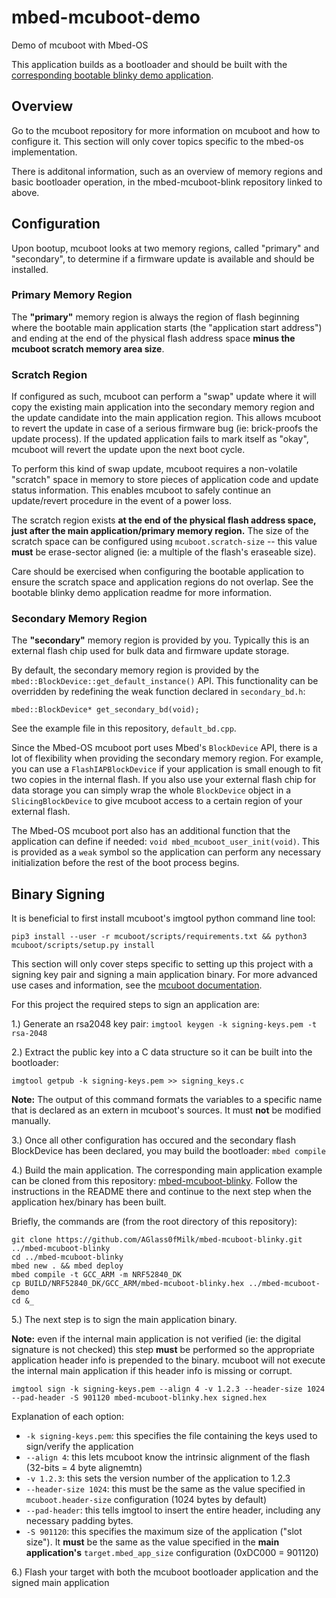 # mbed-mcuboot-demo
Demo of mcuboot with Mbed-OS

This application builds as a bootloader and should be built with the [corresponding bootable blinky demo application](https://github.com/AGlass0fMilk/mbed-mcuboot-blinky).

## Overview

Go to the mcuboot repository for more information on mcuboot and how to configure it. This section will only cover topics specific to the mbed-os implementation.

There is additonal information, such as an overview of memory regions and basic bootloader operation, in the mbed-mcuboot-blink repository linked to above.

## Configuration

Upon bootup, mcuboot looks at two memory regions, called "primary" and "secondary", to determine if a firmware update is available and should be installed.

### Primary Memory Region

The **"primary"** memory region is always the region of flash beginning where the bootable main application starts (the "application start address") and ending at the end of the physical flash address space **minus the mcuboot scratch memory area size**.

### Scratch Region

If configured as such, mcuboot can perform a "swap" update where it will copy the existing main application into the secondary memory region and the update candidate into the main application region. This allows mcuboot to revert the update in case of a serious firmware bug (ie: brick-proofs the update process). If the updated application fails to mark itself as "okay", mcuboot will revert the update upon the next boot cycle. 

To perform this kind of swap update, mcuboot requires a non-volatile "scratch" space in memory to store pieces of application code and update status information. This enables mcuboot to safely continue an update/revert procedure in the event of a power loss.

The scratch region exists **at the end of the physical flash address space, just after the main application/primary memory region.** The size of the scratch space can be configured using `mcuboot.scratch-size` -- this value **must** be erase-sector aligned (ie: a multiple of the flash's eraseable size).

Care should be exercised when configuring the bootable application to ensure the scratch space and application regions do not overlap. See the bootable blinky demo application readme for more information.

### Secondary Memory Region

The **"secondary"** memory region is provided by you. Typically this is an external flash chip used for bulk data and firmware update storage.

By default, the secondary memory region is provided by the `mbed::BlockDevice::get_default_instance()` API. This functionality can be overridden by redefining the weak function declared in `secondary_bd.h`:

```
mbed::BlockDevice* get_secondary_bd(void);
```

See the example file in this repository, `default_bd.cpp`.

Since the Mbed-OS mcuboot port uses Mbed's `BlockDevice` API, there is a lot of flexibility when providing the secondary memory region. For example, you can use a `FlashIAPBlockDevice` if your application is small enough to fit two copies in the internal flash. If you also use your external flash chip for data storage you can simply wrap the whole `BlockDevice` object in a `SlicingBlockDevice` to give mcuboot access to a certain region of your external flash.

The Mbed-OS mcuboot port also has an additional function that the application can define if needed: `void mbed_mcuboot_user_init(void)`. This is provided as a `weak` symbol so the application can perform any necessary initialization before the rest of the boot process begins.

## Binary Signing

It is beneficial to first install mcuboot's imgtool python command line tool:

`pip3 install --user -r mcuboot/scripts/requirements.txt && python3 mcuboot/scripts/setup.py install`

This section will only cover steps specific to setting up this project with a signing key pair and signing a main application binary. For more advanced use cases and information, see the [mcuboot documentation](https://github.com/AGlass0fMilk/mcuboot/blob/mbed-port/docs/imgtool.md).

For this project the required steps to sign an application are:

1.) Generate an rsa2048 key pair: `imgtool keygen -k signing-keys.pem -t rsa-2048`

2.) Extract the public key into a C data structure so it can be built into the bootloader: 

`imgtool getpub -k signing-keys.pem >> signing_keys.c`

**Note:** The output of this command formats the variables to a specific name that is declared as an extern in mcuboot's sources. It must **not** be modified manually.

3.) Once all other configuration has occured and the secondary flash BlockDevice has been declared, you may build the bootloader: `mbed compile`

4.) Build the main application. The corresponding main application example can be cloned from this repository: [mbed-mcuboot-blinky](https://github.com/AGlass0fMilk/mbed-mcuboot-blinky). Follow the instructions in the README there and continue to the next step when the application hex/binary has been built.

Briefly, the commands are (from the root directory of this repository):

```
git clone https://github.com/AGlass0fMilk/mbed-mcuboot-blinky.git ../mbed-mcuboot-blinky
cd ../mbed-mcuboot-blinky
mbed new . && mbed deploy
mbed compile -t GCC_ARM -m NRF52840_DK
cp BUILD/NRF52840_DK/GCC_ARM/mbed-mcuboot-blinky.hex ../mbed-mcuboot-demo
cd &_
```

5.) The next step is to sign the main application binary. 

**Note:** even if the internal main application is not verified (ie: the digital signature is not checked) this step **must** be performed so the appropriate application header info is prepended to the binary. mcuboot will not execute the internal main application if this header info is missing or corrupt.

```
imgtool sign -k signing-keys.pem --align 4 -v 1.2.3 --header-size 1024 --pad-header -S 901120 mbed-mcuboot-blinky.hex signed.hex
```

Explanation of each option:

- `-k signing-keys.pem`: this specifies the file containing the keys used to sign/verify the application
- `--align 4`: this lets mcuboot know the intrinsic alignment of the flash (32-bits = 4 byte alignemtn)
- `-v 1.2.3`: this sets the version number of the application to 1.2.3
- `--header-size 1024`: this must be the same as the value specified in `mcuboot.header-size` configuration (1024 bytes by default)
- `--pad-header`: this tells imgtool to insert the entire header, including any necessary padding bytes.
- `-S 901120`: this specifies the maximum size of the application ("slot size"). It **must** be the same as the value specified in the **main application's** `target.mbed_app_size` configuration (0xDC000 = 901120)

6.) Flash your target with both the mcuboot bootloader application and the signed main application
